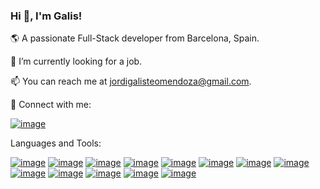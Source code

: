 ### Hi 👋, I'm Galis!

🌎 A passionate Full-Stack developer from Barcelona, Spain.

🔭 I’m currently looking for a job.

📫 You can reach me at jordigalisteomendoza@gmail.com.

📍 Connect with me:

[![image](https://img.shields.io/badge/LinkedIn-0077B5?style=for-the-badge&logo=linkedin&logoColor=white)](https://www.linkedin.com/in/jordi-galisteo-mendoza/)


Languages and Tools:

[![image](https://img.shields.io/badge/TypeScript-007ACC?style=for-the-badge&logo=typescript&logoColor=white)](https://www.typescriptlang.org/)
[![image](https://img.shields.io/badge/JavaScript-323330?style=for-the-badge&logo=javascript&logoColor=F7DF1E)](https://www.javascript.com/)
[![image](https://img.shields.io/badge/Node%20js-339933?style=for-the-badge&logo=nodedotjs&logoColor=white)](https://nodejs.org/en)
[![image](https://img.shields.io/badge/HTML5-E34F26?style=for-the-badge&logo=html5&logoColor=white)](https://www.w3schools.com/html/)
[![image](https://img.shields.io/badge/CSS3-1572B6?style=for-the-badge&logo=css3&logoColor=white)](https://developer.mozilla.org/en-US/docs/Web/CSS)
[![image](https://img.shields.io/badge/Tailwind_CSS-38B2AC?style=for-the-badge&logo=tailwind-css&logoColor=white)](https://tailwindcss.com/)
[![image](https://img.shields.io/badge/Bootstrap-563D7C?style=for-the-badge&logo=bootstrap&logoColor=white)](https://getbootstrap.com/)
[![image](https://img.shields.io/badge/Vue%20js-35495E?style=for-the-badge&logo=vuedotjs&logoColor=4FC08D)](https://vuejs.org/)
[![image](https://img.shields.io/badge/React_Native-20232A?style=for-the-badge&logo=react&logoColor=61DAFB)](https://react.dev/)
[![image](https://img.shields.io/badge/MongoDB-4EA94B?style=for-the-badge&logo=mongodb&logoColor=white)](https://www.mongodb.com/)
[![image](https://img.shields.io/badge/MySQL-005C84?style=for-the-badge&logo=mysql&logoColor=white)](https://www.mysql.com/)
[![image](https://img.shields.io/badge/Express%20js-000000?style=for-the-badge&logo=express&logoColor=white)](https://expressjs.com/)
[![image](https://img.shields.io/badge/Socket.io-010101?&style=for-the-badge&logo=Socket.io&logoColor=white)](https://socket.io/)
